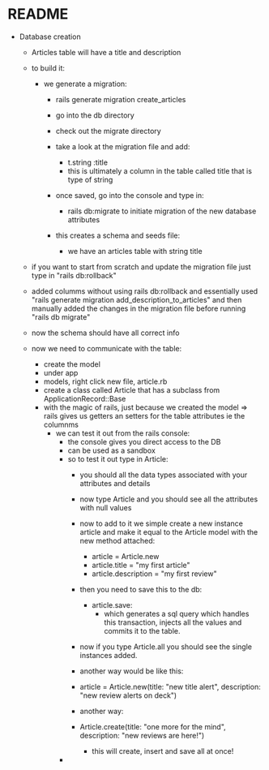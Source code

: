 # README


* Database creation
  - Articles table will have a title and description
  - to build it:
    - we generate a migration:
        - rails generate migration create_articles
        - go into the db directory
        - check out the migrate directory
        - take a look at the migration file and add:
            - t.string :title
            - this is ultimately a column in the table called title that is type of string
        - once saved, go into the console and type in:
            - rails db:migrate to initiate migration of the new database attributes

        - this creates a schema and seeds file:
          - we have an articles table with string title

  - if you want to start from scratch and update the migration file just type in "rails db:rollback"

  - added columms without using rails db:rollback and essentially used "rails generate migration add_description_to_articles" and then manually added the changes in the migration file before running "rails db migrate"

  - now the schema should have all correct info

  - now we need to communicate with the table:
      - create the model
      - under app
      - models, right click new file, article.rb
      - create a class called Article that has a subclass from ApplicationRecord::Base
      - with the magic of rails, just because we created the model => rails gives us getters an setters for the table attributes ie the columnms
          - we can test it out from the rails console:
              - the console gives you direct access to the DB
              - can be used as a sandbox
              - so to test it out type in Article:
                - you should all the data types associated with your attributes and details
                - now type Article and you should see all the attributes with null values
                - now to add to it we simple create a new instance article and make it equal to the Article model with the new method attached:
                  - article = Article.new
                  - article.title = "my first article"
                  - article.description = "my first review"
                - then you need to save this to the db:
                    - article.save:
                      - which generates a sql query which handles this transaction, injects all the values and commits it to the table.
                - now if you type Article.all you should see the single instances added.

                - another way would be like this:
                - article = Article.new(title: "new title alert", description: "new review alerts on deck")

                - another way:
                - Article.create(title: "one more for the mind", description: "new reviews are here!")
                  - this will create, insert and save all at once!
              -
